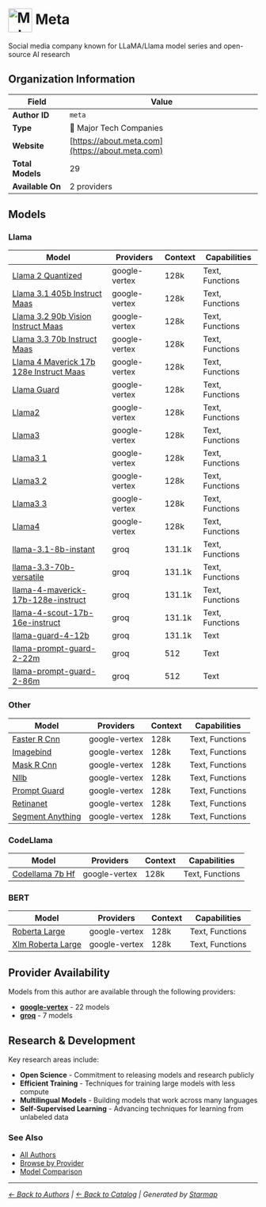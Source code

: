 # <img src="https://raw.githubusercontent.com/agentstation/starmap/master/internal/embedded/logos/meta.svg" alt="Meta logo" width="48" height="48" style="vertical-align: middle;"> Meta
  
  
  
Social media company known for LLaMA/Llama model series and open-source AI research
  
  
## Organization Information
  
| Field | Value |
|---------|---------|
| **Author ID** | `meta` |
| **Type** | 🏢 Major Tech Companies |
| **Website** | [https://about.meta.com](https://about.meta.com) |
| **Total Models** | 29 |
| **Available On** | 2 providers |

  
## Models
  
### Llama
  
| Model | Providers | Context | Capabilities |
|---------|---------|---------|---------|
| [Llama 2 Quantized](./models/llama-2-quantized-at-llama-2-7b-chat-gptq.md) | google-vertex | 128k | Text, Functions |
| [Llama 3.1 405b Instruct Maas](./models/llama-3.1-405b-instruct-maas-at-001.md) | google-vertex | 128k | Text, Functions |
| [Llama 3.2 90b Vision Instruct Maas](./models/llama-3.2-90b-vision-instruct-maas-at-001.md) | google-vertex | 128k | Text, Functions |
| [Llama 3.3 70b Instruct Maas](./models/llama-3.3-70b-instruct-maas-at-001.md) | google-vertex | 128k | Text, Functions |
| [Llama 4 Maverick 17b 128e Instruct Maas](./models/llama-4-maverick-17b-128e-instruct-maas-at-001.md) | google-vertex | 128k | Text, Functions |
| [Llama Guard](./models/llama-guard-at-llama-guard-4-12b.md) | google-vertex | 128k | Text, Functions |
| [Llama2](./models/llama2-at-llama-2-7b.md) | google-vertex | 128k | Text, Functions |
| [Llama3](./models/llama3-at-meta-llama-3-8b.md) | google-vertex | 128k | Text, Functions |
| [Llama3 1](./models/llama3_1-at-llama-3.1-8b-instruct.md) | google-vertex | 128k | Text, Functions |
| [Llama3 2](./models/llama3-2-at-llama-3.2-90b-vision.md) | google-vertex | 128k | Text, Functions |
| [Llama3 3](./models/llama3-3-at-llama-3.3-70b-instruct.md) | google-vertex | 128k | Text, Functions |
| [Llama4](./models/llama4-at-llama-4-maverick-17b-128e-instruct.md) | google-vertex | 128k | Text, Functions |
| [llama-3.1-8b-instant](./models/llama-3.1-8b-instant.md) | groq | 131.1k | Text, Functions |
| [llama-3.3-70b-versatile](./models/llama-3.3-70b-versatile.md) | groq | 131.1k | Text, Functions |
| [llama-4-maverick-17b-128e-instruct](./models/meta-llama-llama-4-maverick-17b-128e-instruct.md) | groq | 131.1k | Text, Functions |
| [llama-4-scout-17b-16e-instruct](./models/meta-llama-llama-4-scout-17b-16e-instruct.md) | groq | 131.1k | Text, Functions |
| [llama-guard-4-12b](./models/meta-llama-llama-guard-4-12b.md) | groq | 131.1k | Text |
| [llama-prompt-guard-2-22m](./models/meta-llama-llama-prompt-guard-2-22m.md) | groq | 512 | Text |
| [llama-prompt-guard-2-86m](./models/meta-llama-llama-prompt-guard-2-86m.md) | groq | 512 | Text |

  
### Other
  
| Model | Providers | Context | Capabilities |
|---------|---------|---------|---------|
| [Faster R Cnn](./models/faster-r-cnn-at-001.md) | google-vertex | 128k | Text, Functions |
| [Imagebind](./models/imagebind-at-imagebind-feature-embedding-generation.md) | google-vertex | 128k | Text, Functions |
| [Mask R Cnn](./models/mask-r-cnn-at-001.md) | google-vertex | 128k | Text, Functions |
| [Nllb](./models/nllb-at-nllb-200-distilled-600m.md) | google-vertex | 128k | Text, Functions |
| [Prompt Guard](./models/prompt-guard-at-llama-prompt-guard-2-22m.md) | google-vertex | 128k | Text, Functions |
| [Retinanet](./models/retinanet-at-001.md) | google-vertex | 128k | Text, Functions |
| [Segment Anything](./models/segment-anything-at-sam-vit-large.md) | google-vertex | 128k | Text, Functions |

  
### CodeLlama
  
| Model | Providers | Context | Capabilities |
|---------|---------|---------|---------|
| [Codellama 7b Hf](./models/codellama-7b-hf-at-codellama-7b-hf.md) | google-vertex | 128k | Text, Functions |

  
### BERT
  
| Model | Providers | Context | Capabilities |
|---------|---------|---------|---------|
| [Roberta Large](./models/roberta-large-at-roberta-large.md) | google-vertex | 128k | Text, Functions |
| [Xlm Roberta Large](./models/xlm-roberta-large-at-xlm-roberta-large.md) | google-vertex | 128k | Text, Functions |

  
## Provider Availability
  
Models from this author are available through the following providers:
  
  
- **[google-vertex](../../providers/google-vertex/)** - 22 models
- **[groq](../../providers/groq/)** - 7 models
  
## Research & Development
  
Key research areas include:
- **Open Science** - Commitment to releasing models and research publicly
- **Efficient Training** - Techniques for training large models with less compute
- **Multilingual Models** - Building models that work across many languages
- **Self-Supervised Learning** - Advancing techniques for learning from unlabeled data
  
### See Also
  
- [All Authors](../)
- [Browse by Provider](../../providers/)
- [Model Comparison](../../models/)
  
---
*_[← Back to Authors](../) | [← Back to Catalog](../../) | Generated by [Starmap](https://github.com/agentstation/starmap)_*